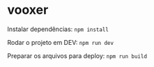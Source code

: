 # vooxer

Instalar dependências:
`npm install`

Rodar o projeto em DEV:
`npm run dev`

Preparar os arquivos para deploy:
`npm run build`
